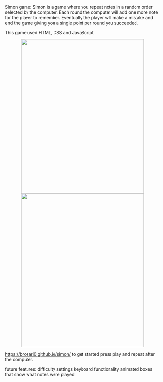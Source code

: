 Simon game: 
Simon is a game where you repeat notes in a random order selected by the computer. Each round the computer will add one more note for the player to remember. Eventually the player will make a mistake and end the game giving you a single point per round you succeeded. 

This game used HTML, CSS and JavaScript

<div id="header" align="center">
  <img src="https://i.imgur.com/kV4mhgk.png" width="400" height="500">
</div>

<div id="header" align="center">
  <img src="https://i.imgur.com/sE97Bqk.png" width="400" height="500">
</div>

https://brosari0.github.io/simon/ to get started press play and repeat after the computer.

future features: 
    difficulty settings
    keyboard functionality
    animated boxes that show what notes were played
